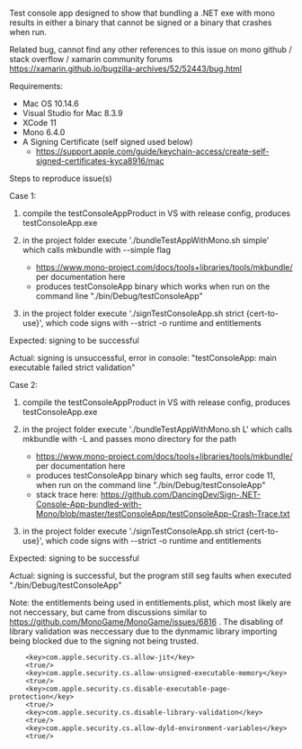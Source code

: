 Test console app designed to show that bundling a .NET exe with mono results in either a binary that cannot be signed or a binary that crashes when run.

Related bug, cannot find any other references to this issue on mono github / stack overflow / xamarin community forums
https://xamarin.github.io/bugzilla-archives/52/52443/bug.html

Requirements:
   - Mac OS 10.14.6
   - Visual Studio for Mac 8.3.9
   - XCode 11
   - Mono 6.4.0
   - A Signing Certificate (self signed used below)
      - https://support.apple.com/guide/keychain-access/create-self-signed-certificates-kyca8916/mac

Steps to reproduce issue(s)

Case 1:
1. compile the testConsoleAppProduct in VS with release config, produces testConsoleApp.exe
2. in the project folder execute './bundleTestAppWithMono.sh simple' which calls mkbundle with --simple flag
   - https://www.mono-project.com/docs/tools+libraries/tools/mkbundle/ per documentation here
   - produces testConsoleApp binary which works when run on the command line "./bin/Debug/testConsoleApp"

3. in the project folder execute './signTestConsoleApp.sh strict {cert-to-use}', which code signs with --strict -o runtime and entitlements

Expected: signing to be successful

Actual: signing is unsuccessful, error in console: "testConsoleApp: main executable failed strict validation"


Case 2:
1. compile the testConsoleAppProduct in VS with release config, produces testConsoleApp.exe
2. in the project folder execute './bundleTestAppWithMono.sh L' which calls mkbundle with -L and passes mono directory for the path
   - https://www.mono-project.com/docs/tools+libraries/tools/mkbundle/ per documentation here
   - produces testConsoleApp binary which seg faults, error code 11, when run on the command line "./bin/Debug/testConsoleApp"
   - stack trace here: https://github.com/DancingDev/Sign-.NET-Console-App-bundled-with-Mono/blob/master/testConsoleApp/testConsoleApp-Crash-Trace.txt

3. in the project folder execute './signTestConsoleApp.sh strict {cert-to-use}', which code signs with --strict -o runtime and entitlements

Expected: signing to be successful

Actual: signing is successful, but the program still seg faults when executed "./bin/Debug/testConsoleApp"



Note: the entitlements being used in entitlements.plist, which most likely are not neccessary, but came from discussions similar to https://github.com/MonoGame/MonoGame/issues/6816 . The disabling of library validation was neccessary due to the dynmamic library importing being blocked due to the signing not being trusted.
```
    <key>com.apple.security.cs.allow-jit</key>
    <true/>
    <key>com.apple.security.cs.allow-unsigned-executable-memory</key>
    <true/>
    <key>com.apple.security.cs.disable-executable-page-protection</key>
    <true/>
    <key>com.apple.security.cs.disable-library-validation</key>
    <true/>
    <key>com.apple.security.cs.allow-dyld-environment-variables</key>
    <true/>
 ```
